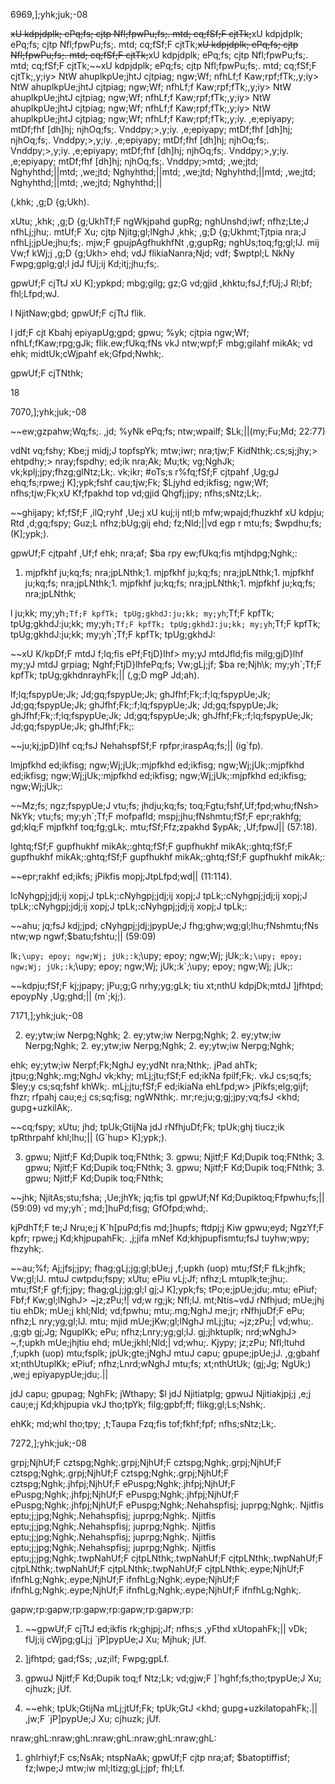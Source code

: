 6969,];yhk;juk;-08

~~xU kdpjdplk; ePq;fs; cjtp Nfl;fpwPu;fs;. mtd; cq;fSf;F cjtTk;~~xU kdpjdplk; ePq;fs; cjtp Nfl;fpwPu;fs;. mtd; cq;fSf;F cjtTk;~~xU kdpjdplk; ePq;fs; cjtp Nfl;fpwPu;fs;. mtd; cq;fSf;F cjtTk;~~xU kdpjdplk; ePq;fs; cjtp Nfl;fpwPu;fs;. mtd; cq;fSf;F cjtTk;~~xU kdpjdplk; ePq;fs; cjtp Nfl;fpwPu;fs;. mtd; cq;fSf;F cjtTk;,y;iy> NtW ahuplkpUe;jhtJ cjtpiag; ngw;Wf; nfhLf;f Kaw;rpf;fTk;,y;iy> NtW ahuplkpUe;jhtJ cjtpiag; ngw;Wf; nfhLf;f Kaw;rpf;fTk;,y;iy> NtW ahuplkpUe;jhtJ cjtpiag; ngw;Wf; nfhLf;f Kaw;rpf;fTk;,y;iy> NtW ahuplkpUe;jhtJ cjtpiag; ngw;Wf; nfhLf;f Kaw;rpf;fTk;,y;iy> NtW ahuplkpUe;jhtJ cjtpiag; ngw;Wf; nfhLf;f Kaw;rpf;fTk;,y;iy. ,e;epiyapy; mtDf;fhf [dh]hj; njhOq;fs;. Vnddpy;>,y;iy. ,e;epiyapy; mtDf;fhf [dh]hj; njhOq;fs;. Vnddpy;>,y;iy. ,e;epiyapy; mtDf;fhf [dh]hj; njhOq;fs;. Vnddpy;>,y;iy. ,e;epiyapy; mtDf;fhf [dh]hj; njhOq;fs;. Vnddpy;>,y;iy. ,e;epiyapy; mtDf;fhf [dh]hj; njhOq;fs;. Vnddpy;>mtd; ,we;jtd; Nghyhthd;||mtd; ,we;jtd; Nghyhthd;||mtd; ,we;jtd; Nghyhthd;||mtd; ,we;jtd; Nghyhthd;||mtd; ,we;jtd; Nghyhthd;||

(,khk; ,g;D \{g;Ukh).

xUtu; ,khk; ,g;D \{g;UkhTf;F ngWkjpahd gupRg; nghUnshd;iwf; nfhz;Lte;J nfhLj;jhu;. mtUf;F Xu; cjtp Njitg;gl;lNghJ ,khk; ,g;D \{g;Ukhmt;Tjtpia nra;J nfhLj;jpUe;jhu;fs;. mjw;F gpujpAgfhukhfNt ,g;gupRg; nghUs;toq;fg;gl;lJ. mij Vw;f kWj;j ,g;D \{g;Ukh> ehd; vdJ flikiaNanra;Njd; vdf; $wptpl;L NkNy Fwpg;gplg;gl;l jdJ fUj;ij Kd;itj;jhu;fs;.

gpwUf;F cjTtJ xU K];ypkpd; mbg;gilg; gz;G vd;gjid ,khktu;fsJ,f;fUj;J Rl;bf; fhl;Lfpd;wJ.

l NjitNaw;gbd; gpwUf;F cjTtJ flik.

l jdf;F cjt Kbahj epiyapUg;gpd; gpwu; %yk; cjtpia ngw;Wf; nfhLf;fKaw;rpg;gJk; flik.ew;fUkq;fNs vkJ ntw;wpf;F mbg;gilahf mikAk; vd ehk; midtUk;cWjpahf ek;Gfpd;Nwhk;.

gpwUf;F cjTNthk;

18

7070,];yhk;juk;-08

~~ew;gzpahw;Wq;fs;. ,jd; %yNk ePq;fs; ntw;wpailf; $Lk;||(my;Fu;Md; 22:77)

vdNt vq;fshy; Kbe;j midj;J topfspYk; mtw;iwr; nra;tjw;F KidNthk;.cs;sj;jhy;> ehtpdhy;> nray;fspdhy; ed;ik nra;Ak; Mu;tk; vg;NghJk; vk;kplj;jpy;fhzg;glNtz;Lk;. vk;ikr; #oTs;s r%fq;fSf;F cjtpahf ,Ug;gJ ehq;fs;rpwe;j K];ypk;fshf cau;tjw;Fk; $Ljyhd ed;ikfisg; ngw;Wf; nfhs;tjw;Fk;xU Kf;fpakhd top vd;gjid Qhgfj;jpy; nfhs;sNtz;Lk;.

~~ghijapy; kf;fSf;F ,ilQ;ryhf ,Ue;j xU kuj;ij ntl;b mfw;wpajd;fhuzkhf xU kdpju; Rtd ,d;gq;fspy; Guz;L nfhz;bUg;gij ehd; fz;Nld;||vd egp r mtu;fs; $wpdhu;fs; (K];ypk;).

gpwUf;F cjtpahf ,Uf;f ehk; nra;af; $ba rpy ew;fUkq;fis mtjhdpg;Nghk;:

1. mjpfkhf ju;kq;fs; nra;jpLNthk;1. mjpfkhf ju;kq;fs; nra;jpLNthk;1. mjpfkhf ju;kq;fs; nra;jpLNthk;1. mjpfkhf ju;kq;fs; nra;jpLNthk;1. mjpfkhf ju;kq;fs; nra;jpLNthk;

l ju;kk; my;yh`;Tf;F kpfTk; tpUg;gkhdJ:ju;kk; my;yh`;Tf;F kpfTk; tpUg;gkhdJ:ju;kk; my;yh`;Tf;F kpfTk; tpUg;gkhdJ:ju;kk; my;yh`;Tf;F kpfTk; tpUg;gkhdJ:ju;kk; my;yh`;Tf;F kpfTk; tpUg;gkhdJ:

~~xU K/kpDf;F mtdJ f\;lq;fis ePf;FtjD}lhf> my;yJ mtdJfld;fis milg;gjD}lhf my;yJ mtdJ grpiag; Nghf;FtjD}lhfePq;fs; Vw;gLj;jf; $ba re;Njh\k; my;yh`;Tf;F kpfTk; tpUg;gkhdnrayhFk;|| (,g;D mgP Jd;ah).

lf\;lq;fspypUe;Jk; Jd;gq;fspypUe;Jk; ghJfhf;Fk;:f\;lq;fspypUe;Jk; Jd;gq;fspypUe;Jk; ghJfhf;Fk;:f\;lq;fspypUe;Jk; Jd;gq;fspypUe;Jk; ghJfhf;Fk;:f\;lq;fspypUe;Jk; Jd;gq;fspypUe;Jk; ghJfhf;Fk;:f\;lq;fspypUe;Jk; Jd;gq;fspypUe;Jk; ghJfhf;Fk;:

~~ju;kj;jpD}lhf cq;fsJ NehahspfSf;F rpfpr;iraspAq;fs;|| (ig`fp).

lmjpfkhd ed;ikfisg; ngw;Wj;jUk;:mjpfkhd ed;ikfisg; ngw;Wj;jUk;:mjpfkhd ed;ikfisg; ngw;Wj;jUk;:mjpfkhd ed;ikfisg; ngw;Wj;jUk;:mjpfkhd ed;ikfisg; ngw;Wj;jUk;:

~~Mz;fs; ngz;fspypUe;J vtu;fs; jhdju;kq;fs; toq;Fgtu;fshf,Uf;fpd;whu;fNsh> NkYk; vtu;fs; my;yh`;Tf;F mofpafld; mspj;jhu;fNshmtu;fSf;F epr;rakhfg; gd;klq;F mjpfkhf toq;fg;gLk;. mtu;fSf;Ffz;zpakhd $ypAk; ,Uf;fpwJ|| (57:18).

lghtq;fSf;F gupfhukhf mikAk;:ghtq;fSf;F gupfhukhf mikAk;:ghtq;fSf;F gupfhukhf mikAk;:ghtq;fSf;F gupfhukhf mikAk;:ghtq;fSf;F gupfhukhf mikAk;:

~~epr;rakhf ed;ikfs; jPikfis mopj;JtpLfpd;wd|| (11:114).

lcNyhgpj;jdj;ij xopj;J tpLk;:cNyhgpj;jdj;ij xopj;J tpLk;:cNyhgpj;jdj;ij xopj;J tpLk;:cNyhgpj;jdj;ij xopj;J tpLk;:cNyhgpj;jdj;ij xopj;J tpLk;:

~~ahu; jq;fsJ kdj;jpd; cNyhgpj;jdj;jpypUe;J fhg;ghw;wg;gl;lhu;fNshmtu;fNs ntw;wp ngwf;$batu;fshtu;|| (59:09)

lk`;\upy; epoy; ngw;Wj; jUk;:k`;\upy; epoy; ngw;Wj; jUk;:k`;\upy; epoy; ngw;Wj; jUk;:k`;\upy; epoy; ngw;Wj; jUk;:k`;\upy; epoy; ngw;Wj; jUk;:

~~kdpju;fSf;F kj;jpapy; jPu;g;G nrhy;yg;gLk; tiu xt;nthU kdpjDk;mtdJ ]jfhtpd; epoypNy ,Ug;ghd;|| (m`;kj;).

7171,];yhk;juk;-08

2. ey;ytw;iw Nerpg;Nghk; 2. ey;ytw;iw Nerpg;Nghk; 2. ey;ytw;iw Nerpg;Nghk; 2. ey;ytw;iw Nerpg;Nghk; 2. ey;ytw;iw Nerpg;Nghk;

ehk; ey;ytw;iw Nerpf;Fk;NghJ ey;ydNt nra;Nthk;. jPad ahTk; jtpu;g;Nghk;.mg;NghJ vk;khy; mLj;jtu;fSf;F ed;ikNa fpilf;Fk;. vkJ cs;sq;fs; $ley;y cs;sq;fshf khWk;. mLj;jtu;fSf;F ed;ikiaNa ehLfpd;w> jPikfs;elg;gijf; fhzr; rfpahj cau;e;j cs;sq;fisg; ngWNthk;. mr;re;ju;g;gj;jpy;vq;fsJ <khd; gupg+uzkilAk;.

~~cq;fspy; xUtu; jhd; tpUk;GtijNa jdJ rNfhjuDf;Fk; tpUk;ghj tiucz;ik tpRthrpahf khl;lhu;|| (G`hup> K];ypk;).

3. gpwu; Njitf;F Kd;Dupik toq;FNthk; 3. gpwu; Njitf;F Kd;Dupik toq;FNthk; 3. gpwu; Njitf;F Kd;Dupik toq;FNthk; 3. gpwu; Njitf;F Kd;Dupik toq;FNthk; 3. gpwu; Njitf;F Kd;Dupik toq;FNthk;

~~jhk; NjitAs;stu;fsha; ,Ue;jhYk; jq;fis tpl gpwUf;Nf Kd;Dupiktoq;Ffpwhu;fs;|| (59:09) vd my;yh`; md;]huPd;fisg; GfOfpd;whd;.

kjPdhTf;F te;J Nru;e;j K`h[puPd;fis md;]hupfs; ftdpj;j Kiw gpwu;eyd; NgzYf;F kpfr; rpwe;j Kd;khjpupahFk;. ,j;jifa mNef Kd;khjpupfismtu;fsJ tuyhw;wpy; fhzyhk;.

~~au;%f; Aj;jfsj;jpy; fhag;gLj;jg;gl;bUe;j ,f;upkh (uop) mtu;fSf;F fLk;jhfk; Vw;gl;lJ. mtuJ cwtpdu;fspy; xUtu; ePiu vLj;Jf; nfhz;L mtuplk;te;jhu;. mtu;fSf;F gf;fj;jpy; fhag;gLj;jg;gl;l gj;J K];ypk;fs; tPo;e;jpUe;jdu;.mtu; ePiuf; Fbf;f Kw;gl;lNghJ> ~jz;zPu;!| vd;w rg;jk; Nfl;lJ. mt;Ntis~vdJ rNfhjud; mUe;jhj tiu ehDk; mUe;j khl;Nld; vd;fpwhu; mtu;.mg;NghJ me;jr; rNfhjuDf;F ePu; nfhz;L nry;yg;gl;lJ. mtu; mjid mUe;jKw;gl;lNghJ mLj;jtu; ~jz;zPu;| vd;whu;. ,g;gb gj;Jg; NguplKk; ePu; nfhz;Lnry;yg;gl;lJ. gj;jhktuplk; nrd;wNghJ> ~,f;upkh mUe;jhjtiu ehd; mUe;jkhl;Nld;| vd;whu;. Kjypy; jz;zPu; Nfl;ltuhd ,f;upkh (uop) mtu;fsplk; jpUk;gte;jNghJ mtuJ capu; gpupe;jpUe;jJ. ,g;gbahf xt;nthUtuplKk; ePiuf; nfhz;Lnrd;wNghJ mtu;fs; xt;nthUtUk; (gj;Jg; NgUk;) ,we;j epiyapypUe;jdu;.||

jdJ capu; gpupag; NghFk; jWthapy; $l jdJ Njitiatplg; gpwuJ Njitiakjpj;j ,e;j cau;e;j Kd;khjpupia vkJ tho;tpYk; filg;gpbf;ff; flikg;gl;Ls;Nshk;.

ehKk; md;whl tho;tpy; ,t;Taupa Fzq;fis tof;fkhf;fpf; nfhs;sNtz;Lk;.

7272,];yhk;juk;-08

grpj;NjhUf;F cztspg;Nghk;.grpj;NjhUf;F cztspg;Nghk;.grpj;NjhUf;F cztspg;Nghk;.grpj;NjhUf;F cztspg;Nghk;.grpj;NjhUf;F cztspg;Nghk;.jhfpj;NjhUf;F ePuspg;Nghk;.jhfpj;NjhUf;F ePuspg;Nghk;.jhfpj;NjhUf;F ePuspg;Nghk;.jhfpj;NjhUf;F ePuspg;Nghk;.jhfpj;NjhUf;F ePuspg;Nghk;.Nehahspfisj; juprpg;Nghk;. Njitfis eptu;j;jpg;Nghk;.Nehahspfisj; juprpg;Nghk;. Njitfis eptu;j;jpg;Nghk;.Nehahspfisj; juprpg;Nghk;. Njitfis eptu;j;jpg;Nghk;.Nehahspfisj; juprpg;Nghk;. Njitfis eptu;j;jpg;Nghk;.Nehahspfisj; juprpg;Nghk;. Njitfis eptu;j;jpg;Nghk;.twpNahUf;F cjtpLNthk;.twpNahUf;F cjtpLNthk;.twpNahUf;F cjtpLNthk;.twpNahUf;F cjtpLNthk;.twpNahUf;F cjtpLNthk;.eype;NjhUf;F ifnfhLg;Nghk;.eype;NjhUf;F ifnfhLg;Nghk;.eype;NjhUf;F ifnfhLg;Nghk;.eype;NjhUf;F ifnfhLg;Nghk;.eype;NjhUf;F ifnfhLg;Nghk;.

gapw;rp:gapw;rp:gapw;rp:gapw;rp:gapw;rp:

1. ~~gpwUf;F cjTtJ ed;ikfis rk;ghjpj;Jf; nfhs;s ,yFthd xUtopahFk;|| vDk; fUj;ij cWjpg;gLj;j `jP]pypUe;J Xu; Mjhuk; jUf.

2. ]jfhtpd; gad;fSs; ,uz;ilf; Fwpg;gpLf.

3. gpwuJ Njitf;F Kd;Dupik toq;f Ntz;Lk; vd;gjw;F ]`hghf;fs;tho;tpypUe;J Xu; cjhuzk; jUf.

4. ~~ehk; tpUk;GtijNa mLj;jtUf;Fk; tpUk;GtJ <khd; gupg+uzkilatopahFk;.|| ,jw;F `jP]pypUe;J Xu; cjhuzk; jUf.

nraw;ghL:nraw;ghL:nraw;ghL:nraw;ghL:nraw;ghL:

1. ghlrhiyf;F cs;NsAk; ntspNaAk; gpwUf;F cjtp nra;af; $batoptiffisf; fz;lwpe;J mtw;iw ml;ltizg;gLj;jpf; fhl;Lf.